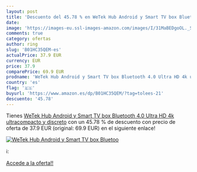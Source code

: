 ```yaml
---
layout: post
title: 'Descuento del 45.78 % en WeTek Hub Android y Smart TV box Bluetoo'
date: 
image: 'https://images-eu.ssl-images-amazon.com/images/I/31MaBEDgoOL._SL200_.jpg'
comments: true
category: ofertas
author: ring
slug: 'B01HC35QEM-es'
actualPrice: 37.9 EUR
currency: EUR
price: 37.9
comparePrice: 69.9 EUR
prodname: 'WeTek Hub Android y Smart TV box Bluetooth 4.0 Ultra HD 4k ultracompacto y discreto'
country: 'es'
flag: '🇪🇸'
buyurl: 'https://www.amazon.es/dp/B01HC35QEM/?tag=tolees-21'
descuento: '45.78'
---
```


Tienes [WeTek Hub Android y Smart TV box Bluetooth 4.0 Ultra HD 4k ultracompacto y discreto](https://www.amazon.es/dp/B01HC35QEM/?tag=tolees-21) con un 45.78 % de descuento con precio de oferta de 37.9 EUR (original: 69.9 EUR) en el siguiente enlace!

[![WeTek Hub Android y Smart TV box Bluetoo](https://images-eu.ssl-images-amazon.com/images/I/31MaBEDgoOL._SL200_.jpg)](https://www.amazon.es/dp/B01HC35QEM/?tag=tolees-21)

ℹ️:


[Accede a la oferta!!](https://www.amazon.es/dp/B01HC35QEM/?tag=tolees-21)
